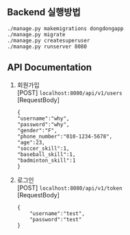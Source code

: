 ## Backend 실행방법 
```shell
./manage.py makemigrations dongdongapp   
./manage.py migrate    
./manage.py createsuperuser    
./manage.py runserver 8080   
```
## API Documentation 
1) 회원가입   
[POST] `localhost:8080/api/v1/users`   
[RequestBody]    
    ```shell
    {
    "username":"why",
    "password":"why",
    "gender":"F",
    "phone_number":"010-1234-5678",
    "age":23,
    "soccer_skill":1,
    "baseball_skill":1,
    "badminton_skill":1
    }
    ```
       
2) 로그인    
[POST] `localhost:8080/api/v1/token`   
[RequestBody]    
    ```shell
    {
        "username":"test",
        "password":"test"
    }
    ```